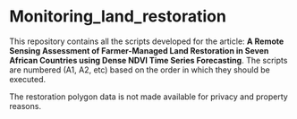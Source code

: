 # Monitoring_land_restoration

This repository contains all the scripts developed for the article: **A Remote Sensing Assessment of Farmer-Managed Land Restoration in Seven African Countries using Dense NDVI Time Series Forecasting**. The scripts are numbered (A1, A2, etc) based on the order in which they should be executed.

The restoration polygon data is not made available for privacy and property reasons.
